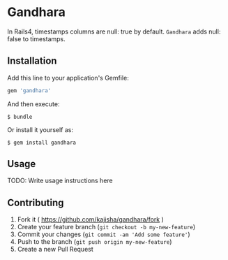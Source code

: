 # Gandhara

In Rails4, timestamps columns are null: true by default.
`Gandhara` adds null: false to timestamps.

## Installation

Add this line to your application's Gemfile:

```ruby
gem 'gandhara'
```

And then execute:

    $ bundle

Or install it yourself as:

    $ gem install gandhara

## Usage

TODO: Write usage instructions here

## Contributing

1. Fork it ( https://github.com/kajisha/gandhara/fork )
2. Create your feature branch (`git checkout -b my-new-feature`)
3. Commit your changes (`git commit -am 'Add some feature'`)
4. Push to the branch (`git push origin my-new-feature`)
5. Create a new Pull Request
